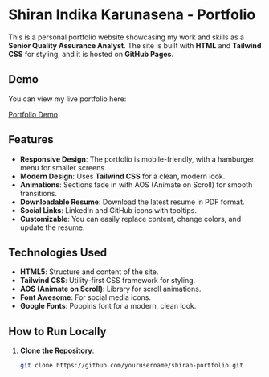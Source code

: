 # Shiran Indika Karunasena - Portfolio

This is a personal portfolio website showcasing my work and skills as a **Senior Quality Assurance Analyst**. The site is built with **HTML** and **Tailwind CSS** for styling, and it is hosted on **GitHub Pages**.

## Demo

You can view my live portfolio here:

[Portfolio Demo](https://yourusername.github.io/shiran-portfolio/)  


## Features

- **Responsive Design**: The portfolio is mobile-friendly, with a hamburger menu for smaller screens.
- **Modern Design**: Uses **Tailwind CSS** for a clean, modern look.
- **Animations**: Sections fade in with AOS (Animate on Scroll) for smooth transitions.
- **Downloadable Resume**: Download the latest resume in PDF format.
- **Social Links**: LinkedIn and GitHub icons with tooltips.
- **Customizable**: You can easily replace content, change colors, and update the resume.

## Technologies Used

- **HTML5**: Structure and content of the site.
- **Tailwind CSS**: Utility-first CSS framework for styling.
- **AOS (Animate on Scroll)**: Library for scroll animations.
- **Font Awesome**: For social media icons.
- **Google Fonts**: Poppins font for a modern, clean look.

## How to Run Locally

1. **Clone the Repository**:
   ```bash
   git clone https://github.com/yourusername/shiran-portfolio.git

